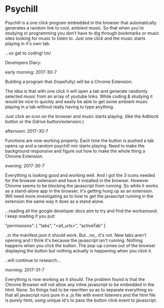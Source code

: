 # Psychill



Psychill is a one click program embedded in the browser that automatically generates a random link to cool, ambient music. 
So that when you're studying or programming you don't have to dig through bookmarks or music sites looking for music to listen to. Just one click and the music starts playing in it's own tab. 

...so get to coding! \m/





Developers Diary:



early morning: 2017-30-7


Building a program that (hopefully) will be a Chrome Extension. 

The idea is that with one click it will open a tab and generate randomly selected music from an array of youtube links. 
While coding & studying it would be nice to quickly and easily be able to get some ambient music playing in a tab without really having to type anything. 

Just click an icon on the browser and music starts playing. (like the Adblock button or the Gdrive button/extension.)  



afternoon: 2017-30-7


Functions are now working properly. Each time the button is pushed a tab opens up and a random psychill mix starts playing. 
Need to make the background responsive and figure out how to make the whole thing a Chrome Extension.



evening: 2017-30-7


Everything is looking good and working well. And I got the 3 icons needed for the browser extension and have it installed in the browser. However Chrome seems to be blocking the javascript from running. So while it works as a stand-alone app in the browser, it's getting hung up as an extension. Will need more investigating as to how to get the javascript running in the extension the same way it does as a stand alone. 

...reading all the google developer docs atm to try and find the workaround. I keep reading if you put: 

 
 
 "permissions": [
 "tabs", "<all_urls>",
    "activeTab"
  ]
  


  ..in the manifest.json it should work. But...no,..it's not. New tabs aren't opening and I think it's because the javascript isn't running. Nothing happens when you click the button. The pop-up comes out of the browser displaying the button but nothing actually is happening when you click it. 
  
  ..will continue to research...
  
  
morning: 2017-31-7
  
  

Everything is now working as it should. The problem found is that the Chrome Browser will not allow any inline javascript to be embedded in the html. None. So things had to be rewritten so as to separate everything so that all javascript runs pure in a .js file with event listeners and the html file is purely html, using unique Id's to pass the button click event to javascript.  
  